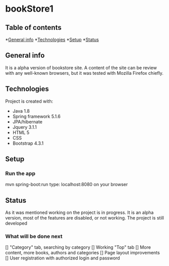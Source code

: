 # bookStore1

## Table of contents
*[General info](#general-info)
*[Technologies](#technologies)
*[Setup](#Setup)
*[Status](#Status)


## General info
It is a alpha version of bookstore site. 
A content of the site can be review with any well-known browsers, but it was tested with Mozilla Firefox chiefly.  

## Technologies
Project is created with:
- Java 1.8
- Spring framework 5.1.6
- JPA/hibernate
- Jquery 3.1.1
- HTML 5
- CSS
- Bootstrap 4.3.1

## Setup
### Run the app
mvn spring-boot:run
type: localhost:8080 on your browser

## Status
As it was mentioned working on the project is in progress. It is an alpha version, most of the features are disabled, or not working. 
The project is still developed

### What will be done next
[] "Category" tab, searching by category
[] Working "Top" tab
[] More content, more books, authors and categories
[] Page layout improvements
[] User registration with authorized login and password





